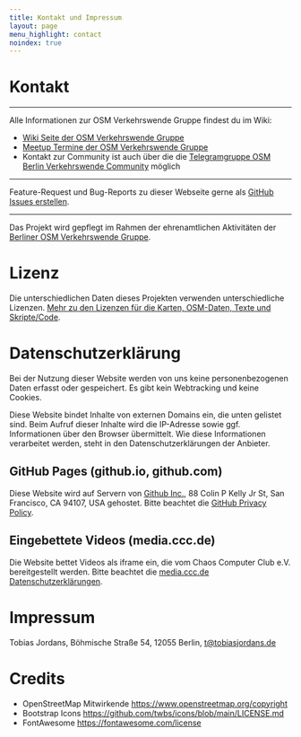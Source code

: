```yaml
---
title: Kontakt und Impressum
layout: page
menu_highlight: contact
noindex: true
---
```


<div class="notice mb-12">

# Kontakt

<hr class="!border-white !my-6">

Alle Informationen zur OSM Verkehrswende Gruppe findest du im Wiki:

- [Wiki Seite der OSM Verkehrswende Gruppe](https://wiki.openstreetmap.org/wiki/Berlin/Verkehrswende)
- [Meetup Termine der OSM Verkehrswende Gruppe](https://wiki.openstreetmap.org/wiki/Berlin/Verkehrswende#Meetups)
- Kontakt zur Community ist auch über die die [Telegramgruppe OSM Berlin Verkehrswende Community](<(https://t.me/osmberlinverkehr)>) möglich

<hr class="!border-white !my-6">

Feature-Request und Bug-Reports zu dieser Webseite gerne als [GitHub Issues erstellen](https://github.com/tordans/www.osm-verkehrswende.org/).

<hr class="!border-white !my-6">

Das Projekt wird gepflegt im Rahmen der ehrenamtlichen Aktivitäten der [Berliner OSM Verkehrswende Gruppe](https://wiki.openstreetmap.org/wiki/Berlin/Verkehrswende).

</div>

# Lizenz

Die unterschiedlichen Daten dieses Projekten verwenden unterschiedliche Lizenzen. [Mehr zu den Lizenzen für die Karten, OSM-Daten, Texte und Skripte/Code](https://github.com/tordans/www.osm-verkehrswende.org/blob/main/LICENSE.md).

# Datenschutzerklärung

Bei der Nutzung dieser Website werden von uns keine personenbezogenen Daten erfasst oder gespeichert.
Es gibt kein Webtracking und keine Cookies.

Diese Website bindet Inhalte von externen Domains ein, die unten gelistet sind. Beim Aufruf dieser Inhalte wird die IP-Adresse sowie ggf. Informationen über den Browser übermittelt. Wie diese Informationen verarbeitet werden, steht in den Datenschutzerklärungen der Anbieter.

## GitHub Pages (github.io, github.com)

Diese Website wird auf Servern von [Github Inc.](https://www.github.com/), 88 Colin P Kelly Jr St, San Francisco, CA 94107, USA gehostet. Bitte beachtet die [GitHub Privacy Policy](https://help.github.com/articles/github-privacy-statement/).

## Eingebettete Videos (media.ccc.de)

Die Website bettet Videos als iframe ein, die vom Chaos Computer Club e.V. bereitgestellt werden. Bitte beachtet die [media.ccc.de Datenschutzerklärungen](https://media.ccc.de/about.html#privacy).

# Impressum

Tobias Jordans, Böhmische Straße 54, 12055 Berlin, [t@tobiasjordans.de](mailto:t@tobiasjordans.de)

# Credits

- OpenStreetMap Mitwirkende https://www.openstreetmap.org/copyright
- Bootstrap Icons https://github.com/twbs/icons/blob/main/LICENSE.md
- FontAwesome https://fontawesome.com/license
